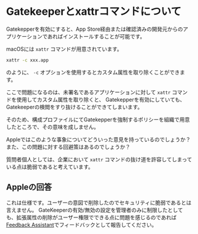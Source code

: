 # Gatekeeperとxattrコマンドについて

Gatekepperを有効にすると、App Store経由または確認済みの開発元からのアプリケーションであればインストールすることが可能です。

macOSには `xattr` コマンドが用意されています。

```sh
xattr -c xxx.app
```

のように、 `-c` オプションを使用するとカスタム属性を取り除くことができます。

ここで問題になるのは、未署名であるアプリケーションに対して `xattr` コマンドを使用してカスタム属性を取り除くと、
Gatekepperを有効にしていても、Gatekeeperの検閲をすり抜けることができてしまいます。

そのため、構成プロファイルにてGatekepperを強制するポリシーを組織で用意したところで、その意味を成しません。


Appleではこのような事象についてどういった意見を持っているのでしょうか？
また、この問題に対する回避策はあるのでしょうか？


質問者個人としては、企業において `xattr` コマンドの抜け道を許容してしまっている点は脆弱であると考えています。

## Appleの回答

これは仕様です。ユーザーの意図で削除したのでセキュリティに脆弱であるとは言えません。
GateKeeperの有効/無効の設定を管理者のみに制限したとしても、拡張属性の削除がユーザー権限でできる点に問題を感じるのであれば[Feedback Assistant](https://feedbackassistant.apple.com/)でフィードバックとして報告してください。
